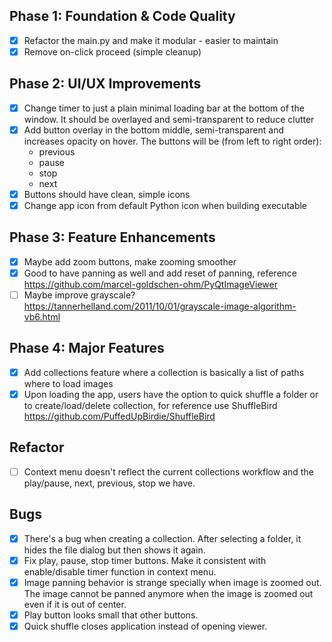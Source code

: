 ## Phase 1: Foundation & Code Quality
- [x] Refactor the main.py and make it modular - easier to maintain
- [x] Remove on-click proceed (simple cleanup)

## Phase 2: UI/UX Improvements
- [x] Change timer to just a plain minimal loading bar at the bottom of the window. It should be overlayed and semi-transparent to reduce clutter
- [x] Add button overlay in the bottom middle, semi-transparent and increases opacity on hover. The buttons will be (from left to right order):
    - previous
    - pause
    - stop
    - next
- [x] Buttons should have clean, simple icons
- [x] Change app icon from default Python icon when building executable

## Phase 3: Feature Enhancements
- [x] Maybe add zoom buttons, make zooming smoother
- [x] Good to have panning as well and add reset of panning, reference https://github.com/marcel-goldschen-ohm/PyQtImageViewer
- [ ] Maybe improve grayscale? https://tannerhelland.com/2011/10/01/grayscale-image-algorithm-vb6.html

## Phase 4: Major Features
- [x] Add collections feature where a collection is basically a list of paths where to load images
- [x] Upon loading the app, users have the option to quick shuffle a folder or to create/load/delete collection, for reference use ShuffleBird https://github.com/PuffedUpBirdie/ShuffleBird

## Refactor
- [ ] Context menu doesn't reflect the current collections workflow and the play/pause, next, previous, stop we have. 

## Bugs
- [x] There's a bug when creating a collection. After selecting a folder, it hides the file dialog but then shows it again. 
- [x] Fix play, pause, stop timer buttons. Make it consistent with enable/disable timer function in context menu.
- [x] Image panning behavior is strange specially when image is zoomed out. The image cannot be panned anymore when the image is zoomed out even if it is out of center.
- [x] Play button looks small that other buttons.
- [x] Quick shuffle closes application instead of opening viewer. 